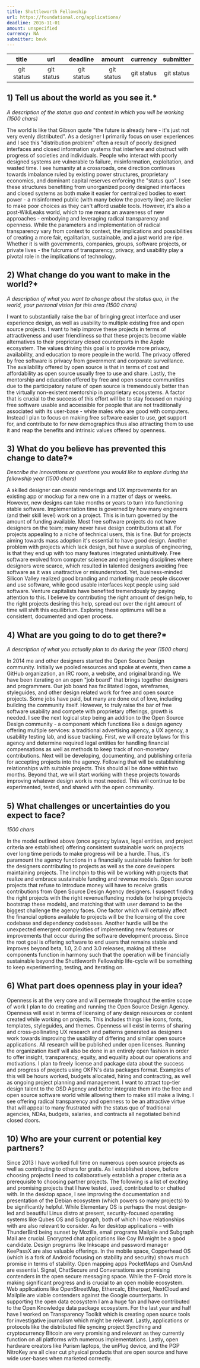 ```yaml
---
title: Shuttleworth Fellowship
url: https://foundational.org/applications/
deadline: 2016-11-01
amount: unspecified
currency: NA
submitter: bnvk
---
```


| title | url | deadline | amount | currency | submitter |
| :---:         |     :---:      |          :---: | :---:         |     :---:      |          :---: |
| git status   | git status     | git status    | git status   | git status     | git status    |

	
## 1) Tell us about the world as you see it.*

*A description of the status quo and context in which you will be working (1500 chars)*

The world is like that Gibson quote "the future is already here - it's just not very evenly distributed". As a designer I primarily focus on user experiences and I see this "distribution problem" often a result of poorly designed interfaces and closed information systems that interfere and obstruct with progress of societies and individuals. People who interact with poorly designed systems are vulnerable to failure, misinformation, exploitation, and wasted time. I see humanity at a crossroads, one direction continues towards imbalance ruled by existing power structures, proprietary economics, and dominant capital reserves enforcing the "status quo". I see these structures benefiting from unorganized poorly designed interfaces and closed systems as both make it easier for centralized bodies to exert power - a misinformed public (with many below the poverty line) are likelier to make poor choices as they can't afford usable tools. However, it's also a post-WikiLeaks world, which to me means an awareness of new approaches - embodying and leveraging radical transparency and openness. While the parameters and implementation of radical transparency vary from context to context, the implications and possibilities of creating a more fair, egalitarian, sustainable, and a just world are ripe. Whether it is with governments, companies, groups, software projects, or private lives - the fulcrums of transparency, privacy, and usability play a pivotal role in the implications of technology.


## 2) What change do you want to make in the world?*

*A description of what you want to change about the status quo, in the world, your personal vision for this area (1500 chars)*

I want to substantially raise the bar of bringing great interface and user experience design, as well as usability to multiple existing free and open source projects. I want to help improve these projects in terms of attractiveness and user friendliness so that these projects become viable alternatives to their proprietary closed counterparts in the Apple ecosystem. The values driving this goal is to provide more privacy, availability, and education to more people in the world. The privacy offered by free software is privacy from government and corporate surveillance. The availability offered by open source is that in terms of cost and affordability as open source usually free to use and share. Lastly, the mentorship and education offered by free and open source communities due to the participatory nature of open source is tremendously better than the virtually non-existent mentorship in proprietary ecosystems. A factor that is crucial to the success of this effort will be to stay focused on making free software usable and accessible for people that are not traditionally associated with its user-base - white males who are good with computers. Instead I plan to focus on making free software easier to use, get support for, and contribute to for new demographics thus also attracting them to use it and reap the benefits and intrinsic values offered by openness.


## 3) What do you believe has prevented this change to date?* 

*Describe the innovations or questions you would like to explore during the fellowship year (1500 chars)*

A skilled designer can create renderings and UX improvements for an existing app or mockup for a new one in a matter of days or weeks. However, new designs can take months or years to turn into functioning stable software. Implementation time is governed by how many engineers (and their skill level) work on a project. This is in turn governed by the amount of funding available. Most free software projects do not have designers on the team; many never have design contributions at all. For projects appealing to a niche of technical users, this is fine. But for projects aiming towards mass adoption it's essential to have good design. Another problem with projects which lack design, but have a surplus of engineering, is that they end up with too many features integrated unintuitively. Free software evolved from computer science and engineering disciplines where designers were scarce, which resulted in talented designers avoiding free software as it was unattractive or misunderstood. Yet, business-minded Silicon Valley realized good branding and marketing made people discover and use software, while good usable interfaces kept people using said software. Venture capitalists have benefited tremendously by paying attention to this. I believe by contributing the right amount of design help, to the right projects desiring this help, spread out over the right amount of time will shift this equilibrium. Exploring these optimums will be a consistent, documented and open process.


## 4) What are you going to do to get there?*

*A description of what you actually plan to do during the year (1500 chars)*

In 2014 me and other designers started the Open Source Design community. Initially we pooled resources and spoke at events, then came a GitHub organization, an IRC room, a website, and original branding. We have been iterating on an open "job board" that brings together designers and programmers. Our job board has facilitated logos, wireframes, styleguides, and other design related work for free and open source projects. Some jobs have paid, but many are done out of love, including building the community itself. However, to truly raise the bar of free software usability and compete with proprietary offerings, growth is needed. I see the next logical step being an addition to the Open Source Design community - a component which functions like a design agency offering multiple services: a traditional advertising agency, a UX  agency, a usability testing lab, and issue tracking. First, we will create bylaws for this agency and determine required legal entities for handling financial compensations as well as methods to keep track of non-monetary contributions. Next will be developing, documenting, and publishing criteria for accepting projects into the agency. Following that will be establishing relationships with suitable projects. This should all be done within two months. Beyond that, we will start working with these projects towards improving whatever design work is most needed. This will continue to be experimented, tested, and shared with the open community.


## 5) What challenges or uncertainties do you expect to face?

*1500 chars*

In the model outlined above (once agency bylaws, legal entities, and project criteria are established) offering consistent sustainable work on projects over long time periods to make progress will be a hurdle. Thus, it's paramount the agency functions in a financially sustainable fashion for both the designers contributing to projects as well as the core developers maintaining projects. The linchpin to this will be working with projects that realize and embrace sustainable funding and revenue models. Open source projects that refuse to introduce money will have to receive gratis contributions from Open Source Design Agency designers. I suspect finding the right projects with the right revenue/funding models (or helping projects bootstrap these models), and matching that with user demand to be the biggest challenge the agency faces. One factor which will certainly affect the financial options available to projects will be the licensing of the core codebase and dependency codebases. Another hurdle will be the unexpected emergent complexities of implementing new features or improvements that occur during the software development process. Since the root goal is offering software to end users that remains stable and improves beyond beta, 1.0, 2.0 and 3.0 releases, making all these components function in harmony such that the operation will be financially sustainable beyond the Shuttleworth Fellowship life-cycle will be something to keep experimenting, testing, and iterating on. 


## 6) What part does openness play in your idea?

Openness is at the very core and will permeate throughout the entire scope of work I plan to do creating and running the Open Source Design Agency. Openness will exist in terms of licensing of any design resources or content created while working on projects. This includes things like icons, fonts, templates, styleguides, and themes. Openness will exist in terms of sharing and cross-pollinating UX research and patterns generated as designers work towards improving the usability of differing and similar open source applications. All research will be published under open licenses. Running the organization itself will also be done in an entirely open fashion in order to offer insight, transparency, equity, and equality about our operations and motivations. I plan to freely license and package data about the success and progress of projects using OKFN's data packages format. Examples of this will be hours worked, budgets allocated, hiring and contracting, as well as ongoing project planning and management. I want to attract top-tier design talent to the OSD Agency and better integrate them into the free and open source software world while allowing them to make still make a living. I see offering radical transparency and openness to be an attractive virtue that will appeal to many frustrated with the status quo of traditional agencies, NDAs, budgets, salaries, and contracts all negotiated behind closed doors.


## 10) Who are your current or potential key partners?

Since 2013 I have worked full time on numerous open source projects as well as contributing to others for gratis. As I established above, before choosing projects I need to collaboratively establish a proper criteria as a prerequisite to choosing partner projects. The following is a list of exciting and promising projects that I have tested, used, contributed to or chatted with. In the desktop space, I see improving the documentation and presentation of the Debian ecosystem (which powers so many projects) to be significantly helpful. While Elementary OS is perhaps the most design-led and beautiful Linux distro at present, security-focused operating systems like Qubes OS and Subgraph, both of which I have relationships with are also relevant to consider. As for desktop applications – with ThunderBird being sunset by Mozilla, email programs Mailpile and Subgraph Mail are crucial. Encrypted chat applications like Coy IM might be a good candidate. Design programs like Inkscape and password manager KeePassX are also valuable offerings. In the mobile space, Copperhead OS (which is a fork of Android focusing on stability and security) shows much promise in terms of stability. Open mapping apps PocketMaps and OsmAnd are essential. Signal, ChatSecure and Conversations are promising contenders in the open secure messaging space. While the F-Droid store is making significant progress and is crucial to an open mobile ecosystem. Web applications like OpenStreetMap, Ethercalc, Etherpad, NextCloud and Mailpile are viable contenders against the Google counterparts. In supporting the open data ecosystem I am a huge fan and have contributed to the Open Knowledge data package ecosystem. For the last year and half have I worked on Transparency Toolkit which is creating open source tools for investigative journalism which might be relevant. Lastly, applications or protocols like the distributed file syncing project Syncthing and cryptocurrency Bitcoin are very promising and relevant as they currently function on all platforms with numerous implementations. Lastly, open hardware creators like Purism laptops, the unPlug device, and the PGP NitroKey are all clear cut physical products that are open source and have wide user-bases when marketed correctly.

